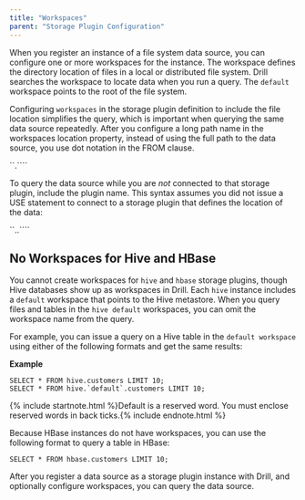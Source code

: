 ```yaml
---
title: "Workspaces"
parent: "Storage Plugin Configuration"
---
```

When you register an instance of a file system data source, you can configure
one or more workspaces for the instance. The workspace defines the  directory location of files in a local or distributed file system. Drill searches the workspace to locate data when
you run a query. The `default`
workspace points to the root of the file system. 

Configuring `workspaces` in the storage plugin definition to include the file location simplifies the query, which is important when querying the same data source repeatedly. After you configure a long path name in the workspaces location property, instead of
using the full path to the data source, you use dot notation in the FROM
clause.

``<workspaces>.`<location>```

To query the data source while you are _not_ connected to
that storage plugin, include the plugin name. This syntax assumes you did not issue a USE statement to connect to a storage plugin that defines the
location of the data:

``<plugin>.<workspaces>.`<location>```


## No Workspaces for Hive and HBase

You cannot create workspaces for
`hive` and `hbase` storage plugins, though Hive databases show up as workspaces in
Drill. Each `hive` instance includes a `default` workspace that points to the  Hive metastore. When you query
files and tables in the `hive default` workspaces, you can omit the
workspace name from the query.

For example, you can issue a query on a Hive table in the `default workspace`
using either of the following formats and get the same results:

**Example**

    SELECT * FROM hive.customers LIMIT 10;
    SELECT * FROM hive.`default`.customers LIMIT 10;

{% include startnote.html %}Default is a reserved word. You must enclose reserved words in back ticks.{% include endnote.html %}

Because HBase instances do not have workspaces, you can use the following
format to query a table in HBase:

    SELECT * FROM hbase.customers LIMIT 10;

After you register a data source as a storage plugin instance with Drill, and
optionally configure workspaces, you can query the data source.

